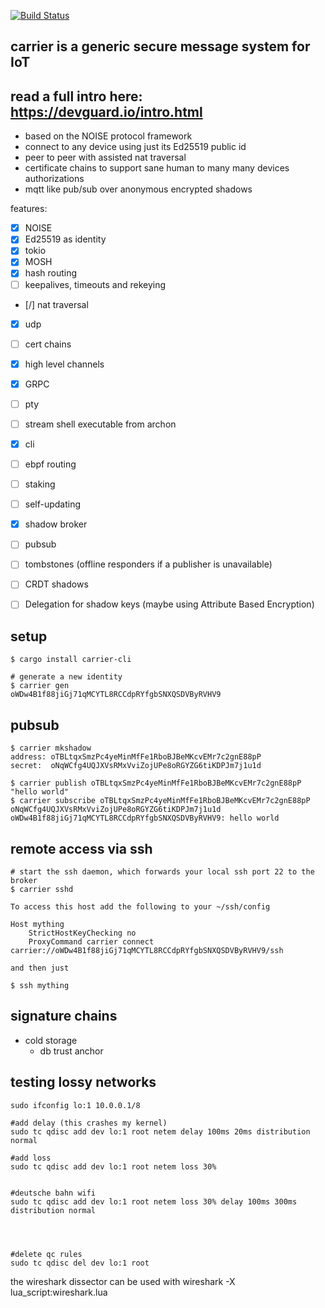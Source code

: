 [![Build Status](https://travis-ci.org/aep/devguard.svg?branch=master)](https://travis-ci.org/aep/devguard)

carrier is a generic secure message system for IoT
-----------

read a full intro here: https://devguard.io/intro.html
------------



 - based on the NOISE protocol framework
 - connect to any device using just its Ed25519 public id
 - peer to peer with assisted nat traversal
 - certificate chains to support sane human to many many devices authorizations
 - mqtt like pub/sub over anonymous encrypted shadows

features:

- [x] NOISE
- [x] Ed25519 as identity
- [x] tokio
- [x] MOSH
- [x] hash routing
- [ ] keepalives, timeouts and rekeying
- [/] nat traversal
- [x] udp
- [ ] cert chains
- [x] high level channels
- [x] GRPC
- [ ] pty
- [ ] stream shell executable from archon
- [x] cli
- [ ] ebpf routing
- [ ] staking
- [ ] self-updating
- [x] shadow broker
- [ ] pubsub
- [ ] tombstones (offline responders if a publisher is unavailable)
- [ ] CRDT shadows
- [ ] Delegation for shadow keys (maybe using Attribute Based Encryption)


setup
--------
```
$ cargo install carrier-cli

# generate a new identity
$ carrier gen
oWDw4B1f88jiGj71qMCYTL8RCCdpRYfgbSNXQSDVByRVHV9
```

pubsub
----
```
$ carrier mkshadow
address: oTBLtqxSmzPc4yeMinMfFe1RboBJBeMKcvEMr7c2gnE88pP
secret:  oNqWCfg4UQJXVsRMxVviZojUPe8oRGYZG6tiKDPJm7j1u1d

$ carrier publish oTBLtqxSmzPc4yeMinMfFe1RboBJBeMKcvEMr7c2gnE88pP "hello world"
$ carrier subscribe oTBLtqxSmzPc4yeMinMfFe1RboBJBeMKcvEMr7c2gnE88pP oNqWCfg4UQJXVsRMxVviZojUPe8oRGYZG6tiKDPJm7j1u1d 
oWDw4B1f88jiGj71qMCYTL8RCCdpRYfgbSNXQSDVByRVHV9: hello world

```


remote access via ssh
----
```
# start the ssh daemon, which forwards your local ssh port 22 to the broker
$ carrier sshd

To access this host add the following to your ~/ssh/config

Host mything
    StrictHostKeyChecking no
    ProxyCommand carrier connect carrier://oWDw4B1f88jiGj71qMCYTL8RCCdpRYfgbSNXQSDVByRVHV9/ssh

and then just

$ ssh mything

```



signature chains
---------------

- cold storage
    - db trust anchor




testing lossy networks
---------------

```
sudo ifconfig lo:1 10.0.0.1/8

#add delay (this crashes my kernel)
sudo tc qdisc add dev lo:1 root netem delay 100ms 20ms distribution normal

#add loss
sudo tc qdisc add dev lo:1 root netem loss 30%


#deutsche bahn wifi
sudo tc qdisc add dev lo:1 root netem loss 30% delay 100ms 300ms distribution normal




#delete qc rules
sudo tc qdisc del dev lo:1 root

```

the wireshark dissector can be used with
wireshark -X lua_script:wireshark.lua

